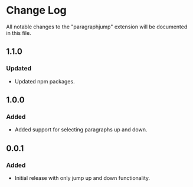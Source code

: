 # Change Log

All notable changes to the "paragraphjump" extension will be documented in this file.

## 1.1.0

### Updated

- Updated npm packages.

## 1.0.0

### Added

- Added support for selecting paragraphs up and down.

## 0.0.1

### Added

- Initial release with only jump up and down functionality.
